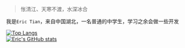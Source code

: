 > 怅清江、天寒不渡，水深冰合

我是`Eric Tian`，来自中国湖北，一名普通的中学生，学习之余会做一些开发

[![Top Langs](https://github-readme-stats.vercel.app/api/top-langs/?username=EricTianC&layout=compact)](https://github.com/anuraghazra/github-readme-stats)  
[![Eric's GitHub stats](https://github-readme-stats.vercel.app/api?username=EricTianC&show_icons=true)](https://github.com/anuraghazra/github-readme-stats)  
